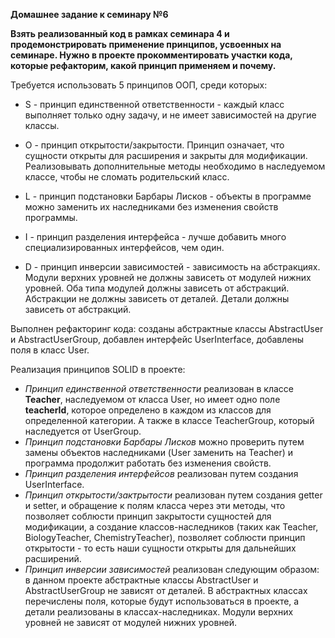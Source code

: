 **Домашнее задание к семинару №6**

__Взять реализованный код в рамках семинара 4 и продемонстрировать применение принципов, усвоенных на семинаре.
Нужно в проекте прокомментировать участки кода, которые рефакторим, какой принцип применяем и почему.__



 Требуется использовать 5 принципов ООП, среди которых:

- S - принцип единственной ответственности - каждый класс выполняет только одну задачу, и не имеет зависимостей на другие классы.

- O - принцип открытости/закрытости. Принцип означает, что сущности открыты для расширения и закрыты для модификации. Реализовывать дополнительные методы необходимо в наследуемом классе, чтобы не сломать родительский класс.

- L - принцип подстановки Барбары Лисков - объекты в программе можно заменить их наследниками без изменения свойств программы.

- I - принцип разделения интерфейса - лучше добавить много специализированных интерфейсов, чем один.

- D - принцип инверсии зависимостей - зависимость на абстракциях. Модули верхних уровней не должны зависеть от модулей нижних уровней. Оба типа модулей должны зависеть от абстракций. Абстракции не должны зависеть от деталей. Детали должны зависеть от абстракций.



 Выполнен рефакторинг кода: созданы абстрактные классы AbstractUser и AbstractUserGroup, добавлен интерфейс UserInterface, добавлены поля в класс User.


Реализация принципов SOLID в проекте:
- *Принцип единственной ответственности* реализован в классe **Teacher**, наследуемом от класса User, но имеет одно поле **teacherId**, которое определено в каждом из классов для определенной категории. А также в классе TeacherGroup, который наследуется от UserGroup.
- *Принцип подстановки Барбары Лисков* можно проверить путем замены объектов наследниками (User заменить на Teacher) и программа продолжит работать без изменения свойств.
- *Принцип разделения интерфейсов* реализован путем создания UserInterface.
- *Принцип открытости/зактрытости* реализован путем создания getter и setter, и обращение к полям класса через эти методы, что позволяет соблюсти принцип закрытости сущностей для модификации, а создание классов-наследников (таких как Teacher, BiologyTeacher, ChemistryTeacher), позволяет соблюсти принцип открытости - то есть наши сущности открыты для дальнейших расширений.
- *Принцип инверсии зависимостей* реализован следующим образом: в данном проекте абстрактные классы AbstractUser и AbstractUserGroup не зависят от деталей. В абстрактных классах перечислены поля, которые будут использоваться в проекте, а детали реализованы в классах-наследниках. Модули верхних уровней не зависят от модулей нижних уровней.